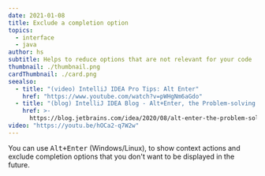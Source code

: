 ```yaml
---
date: 2021-01-08
title: Exclude a completion option
topics:
  - interface
  - java
author: hs
subtitle: Helps to reduce options that are not relevant for your code
thumbnail: ./thumbnail.png
cardThumbnail: ./card.png
seealso:
  - title: "(video) IntelliJ IDEA Pro Tips: Alt Enter"
    href: "https://www.youtube.com/watch?v=pWHgNm6aGdo"
  - title: "(blog) IntelliJ IDEA Blog - Alt+Enter, the Problem-solving Shortcut"
    href: >-
      https://blog.jetbrains.com/idea/2020/08/alt-enter-the-problem-solving-shortcut/
video: "https://youtu.be/hOCa2-q7W2w"
---
```


You can use <kbd>Alt+Enter</kbd> (Windows/Linux), to show context actions and exclude completion options that you don't want to be displayed in the future.
